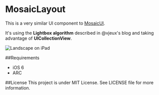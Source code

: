 # MosaicLayout
This is a very similar UI component to [MosaicUI](https://github.com/betzerra/MosaicUI).

It's using the **Lightbox algorithm** described in @vjeux's blog and taking advantage of **UICollectionView**.  

![Landscape on iPad](http://www.betzerra.com.ar/wp-content/uploads/2013/02/Photo-Feb-17-6-29-14-PM.png)

##Requirements
- iOS 6
- ARC

##License
This project is under MIT License. See LICENSE file for more information.

